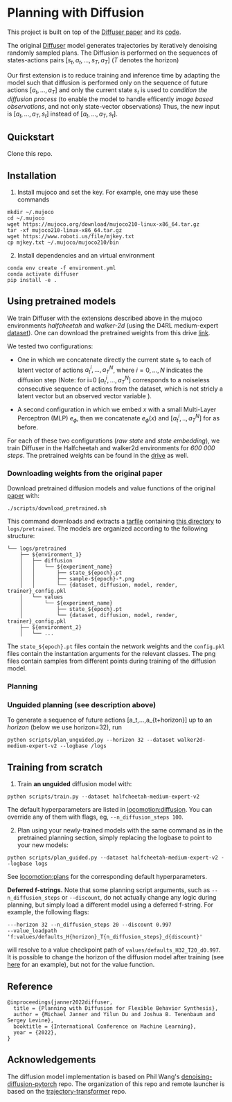 # Planning with Diffusion &nbsp;&nbsp; 
This project is built on top of the [Diffuser paper](https://arxiv.org/abs/2205.09991) and its [code](https://github.com/jannerm/diffuser/tree/main).

The original [Diffuser](https://diffusion-planning.github.io/) model generates trajectories by iteratively denoising randomly sampled plans. The Diffusion is performed on the sequences of states-actions pairs $[s_t,a_t,...,s_T,a_T]$ (*T* denotes the horizon)

Our first extension is to reduce training and inference time by adapting the model such that  diffusion is performed only on the sequence of future actions $[a_t,...,a_T]$ and only the current state $s_t$ is used to *condition the diffusion process* (to enable the model to handle efficently *image based observations*, and not only state-vector observations) Thus, the new input is $[a_t,...,a_T,s_t]$ instead of $[a_t,...,a_T,s_t]$.


## Quickstart
Clone this repo.

## Installation

1. Install mujoco and set the key. For example, one may use these commands

```
mkdir ~/.mujoco
cd ~/.mujoco
wget https://mujoco.org/download/mujoco210-linux-x86_64.tar.gz
tar -xf mujoco210-linux-x86_64.tar.gz 
wget https://www.roboti.us/file/mjkey.txt
cp mjkey.txt ~/.mujoco/mujoco210/bin
```

2. Install dependencies and an virtual environment
```
conda env create -f environment.yml
conda activate diffuser
pip install -e .
```

## Using pretrained models
We train  Diffuser with the extensions described above in the mujoco environments *halfcheetah* and *walker-2d* (using the D4RL medium-expert [dataset](https://github.com/conglu1997/v-d4rl/tree/main/drqbc)). One can download the pretrained weights from this drive [link](https://drive.google.com/drive/folders/15AaV9x3UtIQr6ARMga4DbJdW5GQLd-Vy?usp=sharing). 

We tested two configurations:
* One in which we concatenate directly the current state $s_t$ to each of latent vector of actions $a_t^i,..., a_T^N$, where $i =0,...,N$ indicates the diffusion step (Note: for i=0 $[a_t^i,..., a_T^N]$ corresponds to a noiseless consecutive sequence of actions from the dataset, which is not stricly a latent vector but an observed vector variable ).

* A second configuration in which we embed $x$ with a small Multi-Layer Perceptron (MLP) $e_{\phi}$, then we concatenate $e_{\phi}(x)$ and $[a_t^i,.., a_T^N]$ for  as before.

For each of these two configurations (*raw state* and *state embedding*), we train Diffuser in the Halfcheetah and walker2d environments for *600 000 steps*. The pretrained weights can be found in the [drive](https://drive.google.com/drive/folders/15AaV9x3UtIQr6ARMga4DbJdW5GQLd-Vy?usp=sharing) as well.  

### Downloading weights from the original paper

Download pretrained diffusion models and value functions of the original [paper](https://arxiv.org/abs/2205.09991)  with:
```
./scripts/download_pretrained.sh
```

This command downloads and extracts a [tarfile](https://drive.google.com/file/d/1srTq0OFQtWIv9A7fwm3fwh1StA__qr6y/view?usp=sharing) containing [this directory](https://drive.google.com/drive/folders/1ie6z3toz9OjcarJuwjQwXXzDwh1XnS02?usp=sharing) to `logs/pretrained`. The models are organized according to the following structure:
```
└── logs/pretrained
    ├── ${environment_1}
    │   ├── diffusion
    │   │   └── ${experiment_name}
    │   │       ├── state_${epoch}.pt
    │   │       ├── sample-${epoch}-*.png
    │   │       └── {dataset, diffusion, model, render, trainer}_config.pkl
    │   └── values
    │       └── ${experiment_name}
    │           ├── state_${epoch}.pt
    │           └── {dataset, diffusion, model, render, trainer}_config.pkl
    ├── ${environment_2}
    │   └── ...
```

The `state_${epoch}.pt` files contain the network weights and the `config.pkl` files contain the instantation arguments for the relevant classes.
The png files contain samples from different points during training of the diffusion model.

### Planning

### Unguided planning (see description above)

To generate a sequence of future actions [a_t,...,a_{t+horizon}] up to an *horizon* (below we use horizon=32), run

```
python scripts/plan_unguided.py --horizon 32 --dataset walker2d-medium-expert-v2 --logbase /logs
```

## Training from scratch

1. Train **an unguided** diffusion model with:
```
python scripts/train.py --dataset halfcheetah-medium-expert-v2
```

The default hyperparameters are listed in [locomotion:diffusion](config/locomotion.py#L22-L65).
You can override any of them with flags, eg, `--n_diffusion_steps 100`.


2. Plan using your newly-trained models with the same command as in the pretrained planning section, simply replacing the logbase to point to your new models:
```
python scripts/plan_guided.py --dataset halfcheetah-medium-expert-v2 --logbase logs
```
See [locomotion:plans](config/locomotion.py#L110-L149) for the corresponding default hyperparameters.

**Deferred f-strings.** Note that some planning script arguments, such as `--n_diffusion_steps` or `--discount`,
do not actually change any logic during planning, but simply load a different model using a deferred f-string.
For example, the following flags:
```
---horizon 32 --n_diffusion_steps 20 --discount 0.997
--value_loadpath 'f:values/defaults_H{horizon}_T{n_diffusion_steps}_d{discount}'
```
will resolve to a value checkpoint path of `values/defaults_H32_T20_d0.997`. It is possible to
change the horizon of the diffusion model after training (see [here](https://colab.research.google.com/drive/1YajKhu-CUIGBJeQPehjVPJcK_b38a8Nc?usp=sharing) for an example),
but not for the value function.


## Reference
```
@inproceedings{janner2022diffuser,
  title = {Planning with Diffusion for Flexible Behavior Synthesis},
  author = {Michael Janner and Yilun Du and Joshua B. Tenenbaum and Sergey Levine},
  booktitle = {International Conference on Machine Learning},
  year = {2022},
}
```


## Acknowledgements

The diffusion model implementation is based on Phil Wang's [denoising-diffusion-pytorch](https://github.com/lucidrains/denoising-diffusion-pytorch) repo.
The organization of this repo and remote launcher is based on the [trajectory-transformer](https://github.com/jannerm/trajectory-transformer) repo.
